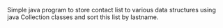 Simple java program to store contact list to various data structures using java Collection classes and sort this list by lastname.
